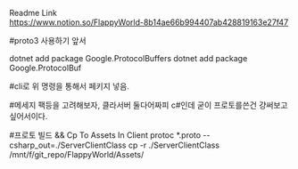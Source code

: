 
Readme Link  
https://www.notion.so/FlappyWorld-8b14ae66b994407ab428819163e27f47  


#proto3 사용하기 앞서

dotnet add package Google.ProtocolBuffers
dotnet add package Google.ProtocolBuf 

#cli로 위 명령을 통해서 페키지 넣음.

#메세지 팩등을 고려해보자, 클라서버 둘다어짜피 c#인데 굳이 프로토를쓴건 걍써보고싶어서이다.

#프로토 빌드 && Cp To Assets In Client
protoc *.proto --csharp_out=./ServerClientClass
cp -r ./ServerClientClass /mnt/f/git_repo/FlappyWorld/Assets/



